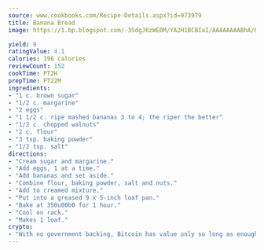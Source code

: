 ```yaml
---
source: www.cookbooks.com/Recipe-Details.aspx?id=973979
title: Banana Bread
image: https://1.bp.blogspot.com/-3SdgJ6zWE0M/YA2H1BCBIaI/AAAAAAAABhA/KLu9yTsYBMkJQudB_uFGwTypBtmTiBfZgCLcBGAsYHQ/s320/4.png

yield: 9
ratingValue: 4.1
calories: 196 calories
reviewCount: 152
cookTime: PT2H
prepTime: PT22M
ingredients:
- "1 c. brown sugar"
- "1/2 c. margarine"
- "2 eggs"
- "1 1/2 c. ripe mashed bananas 3 to 4; the riper the better"
- "1/2 c. chopped walnuts"
- "2 c. flour"
- "3 tsp. baking powder"
- "1/2 tsp. salt"
directions:
- "Cream sugar and margarine."
- "Add eggs, 1 at a time."
- "Add bananas and set aside."
- "Combine flour, baking powder, salt and nuts."
- "Add to creamed mixture."
- "Put into a greased 9 x 5-inch loaf pan."
- "Bake at 350u00b0 for 1 hour."
- "Cool on rack."
- "Makes 1 loaf."
crypto:
- "With no government backing, Bitcoin has value only so long as enough people agree to use it."
---
```

